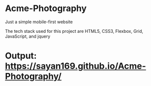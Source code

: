 # Acme-Photography
Just a simple mobile-first website

The tech stack used for this project are HTML5, CSS3, Flexbox, Grid, JavaScript, and jquery

# Output: https://sayan169.github.io/Acme-Photography/
